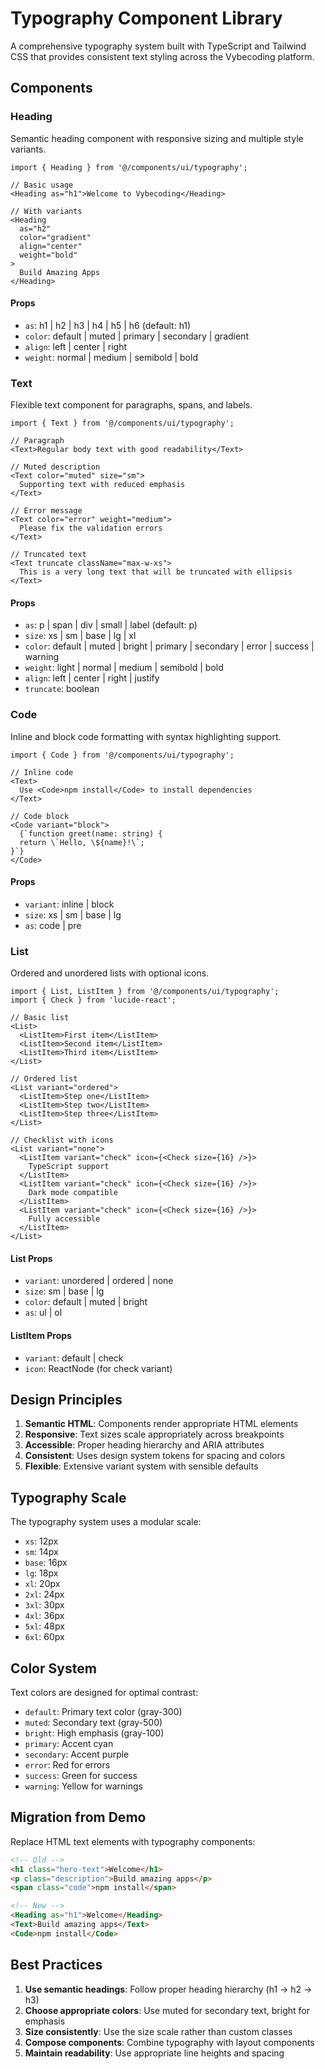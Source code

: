 # Typography Component Library

A comprehensive typography system built with TypeScript and Tailwind CSS that provides consistent text styling across the Vybecoding platform.

## Components

### Heading

Semantic heading component with responsive sizing and multiple style variants.

```tsx
import { Heading } from '@/components/ui/typography';

// Basic usage
<Heading as="h1">Welcome to Vybecoding</Heading>

// With variants
<Heading 
  as="h2" 
  color="gradient"
  align="center"
  weight="bold"
>
  Build Amazing Apps
</Heading>
```

#### Props
- `as`: h1 | h2 | h3 | h4 | h5 | h6 (default: h1)
- `color`: default | muted | primary | secondary | gradient
- `align`: left | center | right
- `weight`: normal | medium | semibold | bold

### Text

Flexible text component for paragraphs, spans, and labels.

```tsx
import { Text } from '@/components/ui/typography';

// Paragraph
<Text>Regular body text with good readability</Text>

// Muted description
<Text color="muted" size="sm">
  Supporting text with reduced emphasis
</Text>

// Error message
<Text color="error" weight="medium">
  Please fix the validation errors
</Text>

// Truncated text
<Text truncate className="max-w-xs">
  This is a very long text that will be truncated with ellipsis
</Text>
```

#### Props
- `as`: p | span | div | small | label (default: p)
- `size`: xs | sm | base | lg | xl
- `color`: default | muted | bright | primary | secondary | error | success | warning
- `weight`: light | normal | medium | semibold | bold
- `align`: left | center | right | justify
- `truncate`: boolean

### Code

Inline and block code formatting with syntax highlighting support.

```tsx
import { Code } from '@/components/ui/typography';

// Inline code
<Text>
  Use <Code>npm install</Code> to install dependencies
</Text>

// Code block
<Code variant="block">
  {`function greet(name: string) {
  return \`Hello, \${name}!\`;
}`}
</Code>
```

#### Props
- `variant`: inline | block
- `size`: xs | sm | base | lg
- `as`: code | pre

### List

Ordered and unordered lists with optional icons.

```tsx
import { List, ListItem } from '@/components/ui/typography';
import { Check } from 'lucide-react';

// Basic list
<List>
  <ListItem>First item</ListItem>
  <ListItem>Second item</ListItem>
  <ListItem>Third item</ListItem>
</List>

// Ordered list
<List variant="ordered">
  <ListItem>Step one</ListItem>
  <ListItem>Step two</ListItem>
  <ListItem>Step three</ListItem>
</List>

// Checklist with icons
<List variant="none">
  <ListItem variant="check" icon={<Check size={16} />}>
    TypeScript support
  </ListItem>
  <ListItem variant="check" icon={<Check size={16} />}>
    Dark mode compatible
  </ListItem>
  <ListItem variant="check" icon={<Check size={16} />}>
    Fully accessible
  </ListItem>
</List>
```

#### List Props
- `variant`: unordered | ordered | none
- `size`: sm | base | lg
- `color`: default | muted | bright
- `as`: ul | ol

#### ListItem Props
- `variant`: default | check
- `icon`: ReactNode (for check variant)

## Design Principles

1. **Semantic HTML**: Components render appropriate HTML elements
2. **Responsive**: Text sizes scale appropriately across breakpoints
3. **Accessible**: Proper heading hierarchy and ARIA attributes
4. **Consistent**: Uses design system tokens for spacing and colors
5. **Flexible**: Extensive variant system with sensible defaults

## Typography Scale

The typography system uses a modular scale:
- `xs`: 12px
- `sm`: 14px
- `base`: 16px
- `lg`: 18px
- `xl`: 20px
- `2xl`: 24px
- `3xl`: 30px
- `4xl`: 36px
- `5xl`: 48px
- `6xl`: 60px

## Color System

Text colors are designed for optimal contrast:
- `default`: Primary text color (gray-300)
- `muted`: Secondary text (gray-500)
- `bright`: High emphasis (gray-100)
- `primary`: Accent cyan
- `secondary`: Accent purple
- `error`: Red for errors
- `success`: Green for success
- `warning`: Yellow for warnings

## Migration from Demo

Replace HTML text elements with typography components:

```html
<!-- Old -->
<h1 class="hero-text">Welcome</h1>
<p class="description">Build amazing apps</p>
<span class="code">npm install</span>

<!-- New -->
<Heading as="h1">Welcome</Heading>
<Text>Build amazing apps</Text>
<Code>npm install</Code>
```

## Best Practices

1. **Use semantic headings**: Follow proper heading hierarchy (h1 → h2 → h3)
2. **Choose appropriate colors**: Use muted for secondary text, bright for emphasis
3. **Size consistently**: Use the size scale rather than custom classes
4. **Compose components**: Combine typography with layout components
5. **Maintain readability**: Use appropriate line heights and spacing